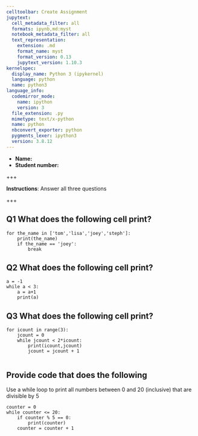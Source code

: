 ```yaml
---
celltoolbar: Create Assignment
jupytext:
  cell_metadata_filter: all
  formats: ipynb,md:myst
  notebook_metadata_filter: all
  text_representation:
    extension: .md
    format_name: myst
    format_version: 0.13
    jupytext_version: 1.10.3
kernelspec:
  display_name: Python 3 (ipykernel)
  language: python
  name: python3
language_info:
  codemirror_mode:
    name: ipython
    version: 3
  file_extension: .py
  mimetype: text/x-python
  name: python
  nbconvert_exporter: python
  pygments_lexer: ipython3
  version: 3.8.12
---
```


- **Name:**
- **Student number:**

+++

**Instructions**:  Answer all three questions

+++

## Q1  What does the following cell print?

```{code-cell} ipython3
for the_name in ['tom','lisa','joey','steph']:
    print(the_name)
    if the_name == 'joey':
        break
```

## Q2 What does the following cell print?

```{code-cell} ipython3
a = -1
while a < 3:
    a = a+1
    print(a)
```

## Q3 What does the following cell print?

```{code-cell} ipython3
for icount in range(3):
    jcount = 0
    while jcount < 2*icount:
        print(icount,jcount)
        jcount = jcount + 1
        
```

## Provide code that does the following

Use a while loop to print all numbers between 0 and 20 (inclusive) that
are divisible by 5

```{code-cell} ipython3
counter = 0
while counter <= 20:
    if counter % 5 == 0:
        print(counter)
    counter = counter + 1
```
